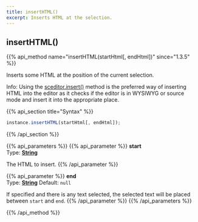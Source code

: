 ```yaml
---
title: insertHTML()
excerpt: Inserts HTML at the selection.
---
```

## insertHTML()

{{% api_method name="insertHTML(startHtml[, endHtml])" since="1.3.5" %}}

Inserts some HTML at the position of the current selection.

<span class="Label Label--info">Info:</span> Using the [sceditor.insert()](/api/sceditor/insert/) method is the preferred way of inserting HTML into the editor as it checks if the editor is in WYSIWYG or source mode and insert it into the appropriate place.


{{% api_section title="Syntax" %}}
```js
instance.insertHTML(startHtml[, endHtml]);
```
{{% /api_section %}}


{{% api_parameters %}}
{{% api_parameter %}}
**start**  
Type: **[String](/api/types/#string)**

The HTML to insert.
{{% /api_parameter %}}

{{% api_parameter %}}
**end**  
Type: **[String](/api/types/#string)**
Default: `null`

If specified and there is any text selected, the selected text will be placed between `start` and `end`.
{{% /api_parameter %}}
{{% /api_parameters %}}

{{% /api_method %}}
